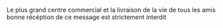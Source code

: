 Le plus grand centre commercial
et la livraison de la vie de tous les amis
bonne récéption de ce message est strictement interdit
